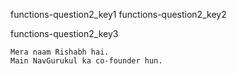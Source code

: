 functions-question2_key1
functions-question2_key2


functions-question2_key3


```
Mera naam Rishabh hai.
Main NavGurukul ka co-founder hun.
```
